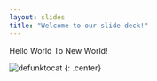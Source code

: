 ```yaml
---
layout: slides
title: "Welcome to our slide deck!"
---
```


Hello World To New World!

![defunktocat](https://octodex.github.com/images/defunktocat.png)
{: .center}
